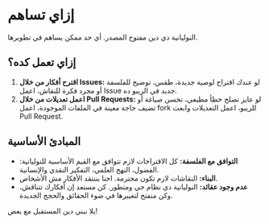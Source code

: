 
# إزاي تساهم

النوليانية دي دين مفتوح المصدر. أي حد ممكن يساهم في تطويرها.

## إزاي تعمل كده؟

1. **اقترح أفكار من خلال Issues:** لو عندك اقتراح لوصية جديدة، طقس، توضيح للفلسفة أو مجرد فكرة للنقاش، اعمل Issue جديد في الريبو ده.
2. **اعمل تعديلات من خلال Pull Requests:** لو عايز تصلح خطأ مطبعي، تحسن صياغة أو تضيف حاجة معينة في الملفات الموجودة، اعمل fork للريبو، اعمل التعديلات وابعت Pull Request.

## المبادئ الأساسية

- **التوافق مع الفلسفة:** كل الاقتراحات لازم تتوافق مع القيم الأساسية للنوليانية: الفضول، النهج العلمي، التفكير النقدي والإنسانية.
- **البناء:** النقاشات لازم تكون محترمة. احنا بننتقد الأفكار مش الأشخاص.
- **عدم وجود عقائد:** النوليانية دي نظام حي ومتطور. كن مستعد إن أفكارك تتناقش، وكن منفتح لتغييرها في ضوء الحقائق والحجج الجديدة.

يلا نبني دين المستقبل مع بعض!
